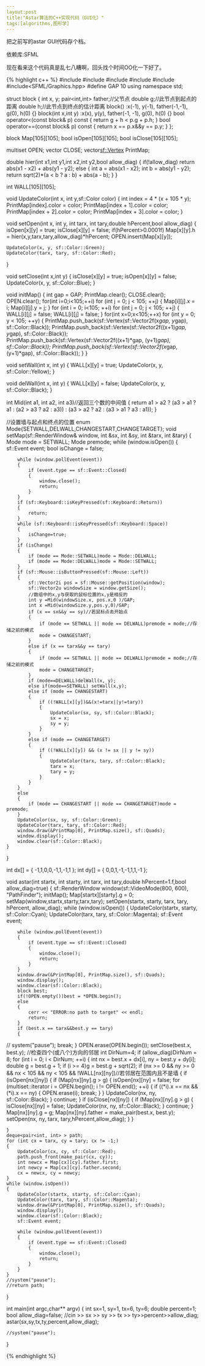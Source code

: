 ```yaml
---
layout:post
title:"Astar算法的C++实现代码（GUI化）"
tags:[algorithms,图形学]
---
```


把之前写的astar GUI代码存个档。

依赖库:SFML

现在看来这个代码真是乱七八糟啊，回头找个时间OO化一下好了。

{% highlight c++ %}
#include<iostream>
#include<vector>
#include<queue>
#include<deque>
#include<set>
#include<SFML/Graphics.hpp>
#define GAP 10
using namespace std;

struct block
{
	int x, y;
	pair<int,int> father;//父节点
	double g;//此节点到起点的距离
	double h;//此节点到终点的估计距离
	block() :x(-1), y(-1), father(-1,-1), g(0), h(0) {}
	block(int x,int y) :x(x), y(y), father(-1, -1), g(0), h(0) {}
	bool operator<(const block& p) const
	{
		return g + h < p.g + p.h;
	}
	bool operator==(const block& p) const
	{
		return x == p.x&&y == p.y;
	}
};

block Map[105][105];
bool isOpen[105][105];
bool isClose[105][105];

multiset<block> OPEN;
vector<block> CLOSE;
vector<sf::Vertex> PrintMap;

double hier(int x1,int y1,int x2,int y2,bool allow_diag)
{
	if(!allow_diag)
		return abs(x1 - x2) + abs(y1 - y2);
	else
	{
		int a = abs(x1 - x2);
		int b = abs(y1 - y2);
		return sqrt(2)*(a < b ? a : b) + abs(a - b);
	}
}

int WALL[105][105];

void UpdateColor(int x, int y,sf::Color color) {
	int index = 4 * (x + 105 * y);
	PrintMap[index].color = color;
	PrintMap[index + 1].color = color;
	PrintMap[index + 2].color = color;
	PrintMap[index + 3].color = color;
}

void setOpen(int x, int y, int tarx, int tary,double hPercent,bool allow_diag)
{
	isOpen[x][y] = true;
	isClose[x][y] = false;
	if(hPercent>0.0001f) 
		Map[x][y].h = hier(x,y,tarx,tary,allow_diag)*hPercent;
	OPEN.insert(Map[x][y]);
	
	UpdateColor(x, y, sf::Color::Green);
	UpdateColor(tarx, tary, sf::Color::Red);
}

void setClose(int x,int y)
{
	isClose[x][y] = true;
	isOpen[x][y] = false;
	UpdateColor(x, y, sf::Color::Blue);
}

void initMap()
{
	int gap = GAP;
	PrintMap.clear();
	CLOSE.clear();
	OPEN.clear();
	for(int i=0;i<105;++i)
		for (int j = 0; j < 105; ++j)
		{
			Map[i][j].x = i;
			Map[i][j].y = j;
		}
	for (int i = 0; i<105; ++i)
		for (int j = 0; j < 105; ++j)
		{
			WALL[i][j] = false;
			WALL[i][j] = false;
		}
	for(int x=0;x<105;++x)
		for (int y = 0; y < 105; ++y)
		{
			PrintMap.push_back(sf::Vertex(sf::Vector2f(x*gap, y*gap), sf::Color::Black));
			PrintMap.push_back(sf::Vertex(sf::Vector2f((x+1)*gap, y*gap), sf::Color::Black));
			PrintMap.push_back(sf::Vertex(sf::Vector2f((x+1)*gap, (y+1)*gap), sf::Color::Black));
			PrintMap.push_back(sf::Vertex(sf::Vector2f(x*gap, (y+1)*gap), sf::Color::Black));
		}
}

void setWall(int x, int y)
{
	WALL[x][y] = true;
	UpdateColor(x, y, sf::Color::Yellow);
}

void delWall(int x, int y)
{
	WALL[x][y] = false;
	UpdateColor(x, y, sf::Color::Black);
}

int Mid(int a1, int a2, int a3)//返回三个数的中间值
{
	return a1 > a2 ? (a3 > a1 ? a1 : (a2 > a3 ? a2 : a3)) : (a3 > a2 ? a2 : (a3 > a1 ? a3 : a1));
}

//设置墙与起点和终点的位置
enum Mode{SETWALL,DELWALL,CHANGESTART,CHANGETARGET};
void setMap(sf::RenderWindow& window, int &sx, int &sy, int &tarx, int &tary)
{
	Mode mode = SETWALL;
	Mode premode;
	while (window.isOpen())
	{
		sf::Event event;
		bool isChange = false;

		while (window.pollEvent(event))
		{
			if (event.type == sf::Event::Closed)
			{
				window.close();
				return;
			}
		}
		if (sf::Keyboard::isKeyPressed(sf::Keyboard::Return))
		{
			return;
		}
		while (sf::Keyboard::isKeyPressed(sf::Keyboard::Space))
		{
			isChange=true;
		}
		if (isChange)
		{
			if (mode == Mode::SETWALL)mode = Mode::DELWALL;
			if (mode == Mode::DELWALL)mode = Mode::SETWALL;
		}
		if (sf::Mouse::isButtonPressed(sf::Mouse::Left))
		{
			sf::Vector2i pos = sf::Mouse::getPosition(window);
			sf::Vector2u windowSize = window.getSize();
			//数组中的x,y与获取的鼠标位置的x,y是相反的
			int y =Mid(windowSize.x, pos.x,0 )/GAP;
			int x =Mid(windowSize.y,pos.y,0)/GAP;
			if (x == sx&&y == sy)//若鼠标点击开始点
			{
				if (mode == SETWALL || mode == DELWALL)premode = mode;//存储之前的模式
				mode = CHANGESTART;
			}
			else if (x == tarx&&y == tary)
			{
				if (mode == SETWALL || mode == DELWALL)premode = mode;//存储之前的模式
				mode = CHANGETARGET;
			}
			if (mode==DELWALL)delWall(x, y);
			else if(mode==SETWALL) setWall(x,y);
			else if (mode == CHANGESTART)
			{
				if ((!WALL[x][y])&&(x!=tarx||y!=tary))
				{
					UpdateColor(sx, sy, sf::Color::Black);
					sx = x;
					sy = y;
				}
			}
			else if (mode == CHANGETARGET)
			{
				if ((!WALL[x][y]) && (x != sx || y != sy))
				{
					UpdateColor(tarx, tary, sf::Color::Black);
					tarx = x;
					tary = y;
				}
			}
		}
		else
		{
			if (mode == CHANGESTART || mode == CHANGETARGET)mode = premode;
		}
		UpdateColor(sx, sy, sf::Color::Green);
		UpdateColor(tarx, tary, sf::Color::Red);
		window.draw(&PrintMap[0], PrintMap.size(), sf::Quads);
		window.display();
		window.clear(sf::Color::Black);
	}
}

int dx[] = { -1,1,0,0,-1,1,-1,1 };
int dy[] = { 0,0,1,-1,-1,1,1,-1 };

void astar(int startx, int starty, int tarx, int tary,double hPercent=1.f,bool allow_diag=true)
{
	sf::RenderWindow window(sf::VideoMode(800, 600), "PathFinder");
	initMap();
	Map[startx][starty].g = 0;
	setMap(window,startx,starty,tarx,tary);
	setOpen(startx, starty, tarx, tary, hPercent, allow_diag);
	while (window.isOpen())
	{
		UpdateColor(startx, starty, sf::Color::Cyan);
		UpdateColor(tarx, tary, sf::Color::Magenta);
		sf::Event event;

		while (window.pollEvent(event))
		{
			if (event.type == sf::Event::Closed)
			{
				window.close();
				return;
			}
		}
		window.draw(&PrintMap[0], PrintMap.size(), sf::Quads);
		window.display();
		window.clear(sf::Color::Black);
		block best;
		if(!OPEN.empty())best = *OPEN.begin();
		else
		{
			cerr << "ERROR:no path to target" << endl;
			return;
		}
		if (best.x == tarx&&best.y == tary)
		{
//			system("pause");
			break;
		}
		OPEN.erase(OPEN.begin());
		setClose(best.x, best.y);
		//检查四个(或八个)方向的邻居
		int DirNum=4;
		if (allow_diag)DirNum = 8;
		for (int i = 0; i < DirNum; ++i)
		{
			int nx = best.x + dx[i], ny = best.y + dy[i];
			double g = best.g + 1;
			if (i >= 4)g = best.g + sqrt(2);
			if (nx >= 0 && ny >= 0 && nx < 105 && ny < 105 && !WALL[nx][ny])//若邻居在范围内且不是墙
			{
				if (isOpen[nx][ny])
				{
					if (Map[nx][ny].g > g)
					{
						isOpen[nx][ny] = false;
						for (multiset<block>::iterator i = OPEN.begin(); i != OPEN.end(); ++i)
						{
							if ((*i).x == nx && (*i).x == ny)
							{
								OPEN.erase(i);
								break;
							}
						}
						UpdateColor(nx, ny, sf::Color::Black);
					}
					continue;
				}
				if (isClose[nx][ny])
				{
					if (Map[nx][ny].g > g)
					{
						isClose[nx][ny] = false;
						UpdateColor(nx, ny, sf::Color::Black);
					}
					continue;
				}
				Map[nx][ny].g = g;
				Map[nx][ny].father = make_pair(best.x, best.y);
				setOpen(nx, ny, tarx, tary,hPercent,allow_diag);
			}
		}

	}
	deque<pair<int, int> > path;
	for (int cx = tarx, cy = tary; cx != -1;)
	{
		UpdateColor(cx, cy, sf::Color::Red);
		path.push_front(make_pair(cx, cy));
		int newcx = Map[cx][cy].father.first;
		int newcy = Map[cx][cy].father.second;
		cx = newcx, cy = newcy;
	}
	while (window.isOpen())
	{
		UpdateColor(startx, starty, sf::Color::Cyan);
		UpdateColor(tarx, tary, sf::Color::Magenta);
		window.draw(&PrintMap[0], PrintMap.size(), sf::Quads);
		window.display();
		window.clear(sf::Color::Black);
		sf::Event event;

		while (window.pollEvent(event))
		{
			if (event.type == sf::Event::Closed)
			{
				window.close();
				return;
			}
		}
	}
	//system("pause");
	//return path;
}

int main(int argc,char** argv)
{
	int sx=1, sy=1, tx=6, ty=6;
	double percent=1;
	bool allow_diag=false;
	//cin >> sx >> sy >> tx >> ty>>percent>>allow_diag;
	astar(sx,sy,tx,ty,percent,allow_diag);

	//system("pause");

}

{% endhighlight %}